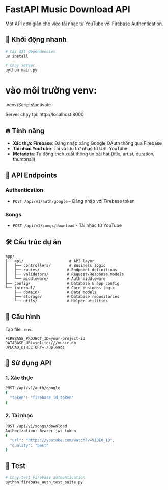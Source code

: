 # FastAPI Music Download API

Một API đơn giản cho việc tải nhạc từ YouTube với Firebase Authentication.

## 🚀 Khởi động nhanh

```bash
# Cài đặt dependencies
uv install

# Chạy server
python main.py
```

# vào môi trường venv:
.venv\Scripts\activate


Server chạy tại: http://localhost:8000

## 🔥 Tính năng

- **Xác thực Firebase**: Đăng nhập bằng Google OAuth thông qua Firebase
- **Tải nhạc YouTube**: Tải và lưu trữ nhạc từ URL YouTube
- **Metadata**: Tự động trích xuất thông tin bài hát (title, artist, duration, thumbnail)

## 📱 API Endpoints

### Authentication
- `POST /api/v1/auth/google` - Đăng nhập với Firebase token

### Songs
- `POST /api/v1/songs/download` - Tải nhạc từ YouTube

## 🛠️ Cấu trúc dự án

```
app/
├── api/                    # API layer
│   ├── controllers/        # Business logic
│   ├── routes/            # Endpoint definitions  
│   ├── validators/        # Request/Response models
│   └── middleware/        # Auth middleware
├── config/                # Database & app config
└── internal/              # Core business logic
    ├── domain/            # Data models
    ├── storage/           # Database repositories
    └── utils/             # Helper utilities
```

## 🔧 Cấu hình

Tạo file `.env`:
```env
FIREBASE_PROJECT_ID=your-project-id
DATABASE_URL=sqlite:///music.db
UPLOAD_DIRECTORY=./uploads
```

## 📝 Sử dụng API

### 1. Xác thực
```bash
POST /api/v1/auth/google
{
  "token": "firebase_id_token"
}
```

### 2. Tải nhạc
```bash
POST /api/v1/songs/download
Authorization: Bearer jwt_token
{
  "url": "https://youtube.com/watch?v=VIDEO_ID",
  "quality": "best"
}
```

## 🧪 Test

```bash
# Chạy test Firebase authentication
python firebase_auth_test_suite.py
```
